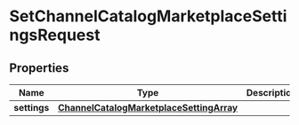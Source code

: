
# SetChannelCatalogMarketplaceSettingsRequest

## Properties
Name | Type | Description | Notes
------------ | ------------- | ------------- | -------------
**settings** | [**ChannelCatalogMarketplaceSettingArray**](ChannelCatalogMarketplaceSettingArray.md) |  | 



